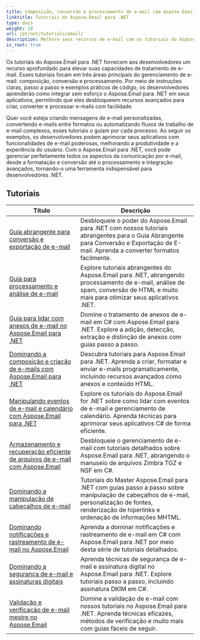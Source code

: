 ```yaml
---
title: Composição, conversão e processamento de e-mail com Aspose.Email
linktitle: Tutoriais do Aspose.Email para .NET
type: docs
weight: 10
url: /pt/net/tutorials/email/
description: Melhore seus recursos de e-mail com os tutoriais do Aspose.Email para .NET. Aprenda a compor, converter e processar e-mails para gerenciamento avançado de e-mail.
is_root: true
---
```


Os tutoriais do Aspose.Email para .NET fornecem aos desenvolvedores um recurso aprofundado para elevar suas capacidades de tratamento de e-mail. Esses tutoriais focam em três áreas principais do gerenciamento de e-mail: composição, conversão e processamento. Por meio de instruções claras, passo a passo e exemplos práticos de código, os desenvolvedores aprenderão como integrar sem esforço o Aspose.Email para .NET em seus aplicativos, permitindo que eles desbloqueiem recursos avançados para criar, converter e processar e-mails com facilidade.

Quer você esteja criando mensagens de e-mail personalizadas, convertendo e-mails entre formatos ou automatizando fluxos de trabalho de e-mail complexos, esses tutoriais o guiam por cada processo. Ao seguir os exemplos, os desenvolvedores podem aprimorar seus aplicativos com funcionalidades de e-mail poderosas, melhorando a produtividade e a experiência do usuário. Com o Aspose.Email para .NET, você pode gerenciar perfeitamente todos os aspectos da comunicação por e-mail, desde a formatação e conversão até o processamento e integração avançados, tornando-o uma ferramenta indispensável para desenvolvedores .NET.

## Tutoriais
| Título | Descrição |
| --- | --- | 
| [Guia abrangente para conversão e exportação de e-mail](./comprehensive-guide-to-email-conversion-and-export/) | Desbloqueie o poder do Aspose.Email para .NET com nossos tutoriais abrangentes para o Guia Abrangente para Conversão e Exportação de E-mail. Aprenda a converter formatos facilmente. |
| [Guia para processamento e análise de e-mail](./guide-to-email-processing-and-analysis/) | Explore tutoriais abrangentes do Aspose.Email para .NET, abrangendo processamento de e-mail, análise de spam, conversão de HTML e muito mais para otimizar seus aplicativos .NET. | 
| [Guia para lidar com anexos de e-mail no Aspose.Email para .NET](./handling-email-attachments/) | Domine o tratamento de anexos de e-mail em C# com Aspose.Email para .NET. Explore a adição, detecção, extração e distinção de anexos com guias passo a passo. |
| [Dominando a composição e criação de e-mails com Aspose.Email para .NET](./mastering-email-composition-and-creation/) | Descubra tutoriais para Aspose.Email para .NET. Aprenda a criar, formatar e enviar e-mails programaticamente, incluindo recursos avançados como anexos e conteúdo HTML. |
| [Manipulando eventos de e-mail e calendário com Aspose.Email para .NET](./handling-email-events-and-calendar/) | Explore os tutoriais do Aspose.Email for .NET sobre como lidar com eventos de e-mail e gerenciamento de calendário. Aprenda técnicas para aprimorar seus aplicativos C# de forma eficiente. |
| [Armazenamento e recuperação eficiente de arquivos de e-mail com Aspose.Email](./email-files-storage-and-retrieval/) | Desbloqueie o gerenciamento de e-mail com tutoriais detalhados sobre Aspose.Email para .NET, abrangendo o manuseio de arquivos Zimbra TGZ e NSF em C#. |
| [Dominando a manipulação de cabeçalhos de e-mail](./mastering-email-header-manipulation/) | Tutoriais do Master Aspose.Email para .NET com guias passo a passo sobre manipulação de cabeçalhos de e-mail, personalização de fontes, renderização de hiperlinks e ordenação de informações MHTML. |
| [Dominando notificações e rastreamento de e-mail no Aspose.Email](./mastering-email-notifications-and-tracking/) | Aprenda a dominar notificações e rastreamento de e-mail em C# com Aspose.Email para .NET por meio desta série de tutoriais detalhados. |
| [Dominando a segurança de e-mail e assinaturas digitais](./mastering-email-security-and-signatures/) | Aprenda técnicas de segurança de e-mail e assinatura digital no Aspose.Email para .NET. Explore tutoriais passo a passo, incluindo assinatura DKIM em C#. |
| [Validação e verificação de e-mail mestre no Aspose.Email](./master-email-validation-and-verification/) | Domine a validação de e-mail com nossos tutoriais no Aspose.Email para .NET. Aprenda técnicas eficazes, métodos de verificação e muito mais com guias fáceis de seguir. |
